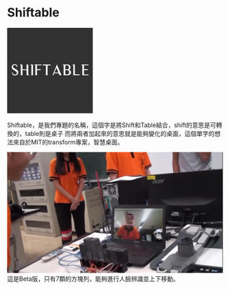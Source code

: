 # Shiftable

![image](https://github.com/Shiftable/shiftable/blob/master/res/21253175.jpg)

Shiftable，是我們專題的名稱，這個字是將Shift和Table結合，shift的意思是可轉換的，table則是桌子
而將兩者加起來的意思就是能夠變化的桌面，這個單字的想法來自於MIT的transform專案，智慧桌面。

![image](https://github.com/Shiftable/shiftable/blob/master/res/Screenshot_2016-11-16-11-47-32.png)
這是Beta版，只有7顆的方塊列，能夠進行人臉辨識並上下移動。


